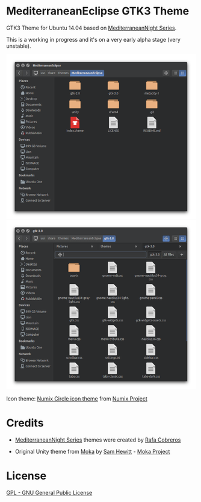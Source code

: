 MediterraneanEclipse GTK3 Theme
================================

GTK3 Theme for Ubuntu 14.04 based on [MediterraneanNight Series](http://gnome-look.org/content/show.php/MediterraneanNight+Series?content=156782).

This is a working in progress and it's on a very early alpha stage (very unstable).

![Files (Nautilus)](screenshot-nautilus-1.png)
![Files (Nautilus)](screenshot-nautilus-2.png)

Icon theme: [Numix Circle icon theme](https://github.com/numixproject/numix-icon-theme-circle) from [Numix Project](http://numixproject.org/)

Credits
=======

* [MediterraneanNight Series](http://gnome-look.org/content/show.php/MediterraneanNight+Series?content=156782) themes were created by [Rafa Cobreros](http://gnome-look.org/usermanager/search.php?username=trastes)

* Original Unity theme from [Moka](http://gnome-look.org/content/show.php/Moka+GTK3+Theme?content=160565) by [Sam Hewitt](http://snwh.org/) - [Moka Project](http://mokaproject.com/)
 
License
=======

[GPL - GNU General Public License](https://www.gnu.org/copyleft/gpl.html)
